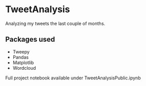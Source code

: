 # TweetAnalysis

Analyzing my tweets the last couple of months.

## Packages used
* Tweepy
* Pandas
* Matplotlib 
* Wordcloud


Full project notebook available under TweetAnalysisPublic.ipynb
